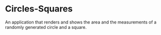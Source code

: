 # Circles-Squares
An application that renders and shows the area and the measurements of a randomly generated circle and a square.
